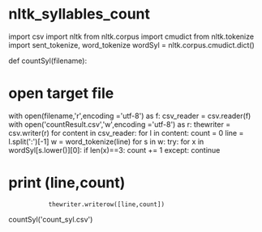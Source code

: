 # nltk_syllables_count
import csv
import nltk
from nltk.corpus import cmudict
from nltk.tokenize import sent_tokenize, word_tokenize
wordSyl = nltk.corpus.cmudict.dict()

def countSyl(filename):
#  open target file
   with open(filename,'r',encoding ='utf-8') as f:
      csv_reader = csv.reader(f)
      with open('countResult.csv','w',encoding ='utf-8') as r:
         thewriter = csv.writer(r)
         for content in csv_reader:
            for l in content:
               count = 0
               line = l.split(':')[-1]
               w = word_tokenize(line)
               for s in w:
                  try:
                     for x in wordSyl[s.lower()][0]:
                        if len(x)==3:
                           count += 1
                  except:
                     continue
#            print (line,count)
               thewriter.writerow([line,count])
            
         
countSyl('count_syl.csv')

      
